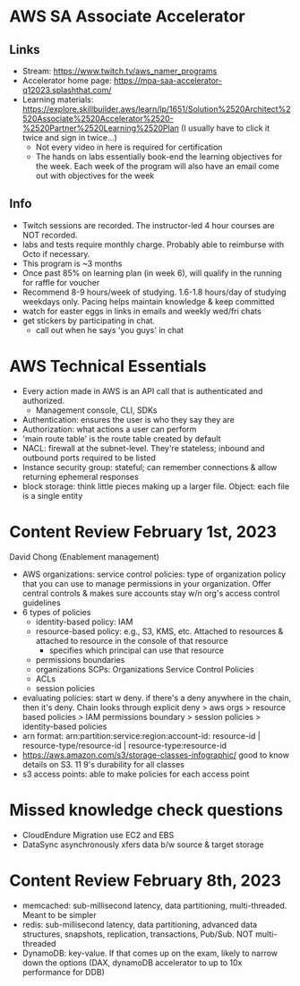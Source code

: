 # AWS SA Associate Accelerator
## Links 
- Stream: https://www.twitch.tv/aws_namer_programs 
- Accelerator home page: https://mpa-saa-accelerator-q12023.splashthat.com/
- Learning materials: https://explore.skillbuilder.aws/learn/lp/1651/Solution%2520Architect%2520Associate%2520Accelerator%2520-%2520Partner%2520Learning%2520Plan (I usually have to click it twice and sign in twice...) 
    - Not every video in here is required for certification 
    - The hands on labs essentially book-end the learning objectives for the week. Each week of the program will also have an email come out with objectives for the week 


## Info
- Twitch sessions are recorded. The instructor-led 4 hour courses are NOT recorded. 
- labs and tests require monthly charge. Probably able to reimburse with Octo if necessary. 
- This program is ~3 months
- Once past 85% on learning plan (in week 6), will qualify in the running for raffle for voucher
- Recommend 8-9 hours/week of studying. 1.6-1.8 hours/day of studying weekdays only. Pacing helps maintain knowledge & keep committed 
- watch for easter eggs in links in emails and weekly wed/fri chats 
- get stickers by participating in chat. 
    - call out when he says 'you guys' in chat 

# AWS Technical Essentials
- Every action made in AWS is an API call that is authenticated and authorized. 
    - Management console, CLI, SDKs
- Authentication: ensures the user is who they say they are
- Authorization: what actions a user can perform
- 'main route table' is the route table created by default 
- NACL: firewall at the subnet-level. They're stateless; inbound and outbound ports required to be listed 
- Instance security group: stateful; can remember connections & allow returning ephemeral responses 
- block storage: think little pieces making up a larger file. Object: each file is a single entity 

# Content Review February 1st, 2023
David Chong (Enablement management)
- AWS organizations: service control policies: type of organization policy that you can use to manage permissions in your organization. Offer central controls & makes sure accounts stay w/n org's access control guidelines 
- 6 types of policies
    - identity-based policy: IAM
    - resource-based policy: e.g., S3, KMS, etc. Attached to resources & attached to resource in the console of that resource
        - specifies which principal can use that resource
    - permissions boundaries
    - organizations SCPs: Organizations Service Control Policies
    - ACLs
    - session policies 
- evaluating policies: start w deny. if there's a deny anywhere in the chain, then it's deny. Chain looks through explicit deny > aws orgs > resource based policies > IAM permissions boundary > session policies > identity-based policies
- arn format: arn:partition:service:region:account-id: resource-id | resource-type/resource-id | resource-type:resource-id
- https://aws.amazon.com/s3/storage-classes-infographic/ good to know details on S3. 11 9's durability for all classes 
- s3 access points: able to make policies for each access point

# Missed knowledge check questions
- CloudEndure Migration use EC2 and EBS
- DataSync asynchronously xfers data b/w source & target storage 

# Content Review February 8th, 2023
- memcached: sub-millisecond latency, data partitioning, multi-threaded. Meant to be simpler
- redis: sub-millisecond latency, data partitioning, advanced data structures, snapshots, replication, transactions, Pub/Sub. NOT multi-threaded 
- DynamoDB: key-value. If that comes up on the exam, likely to narrow down the options (DAX, dynamoDB accelerator to up to 10x performance for DDB)